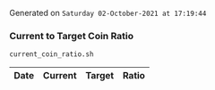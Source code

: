 Generated on `Saturday 02-October-2021 at 17:19:44`

### Current to Target Coin Ratio
`current_coin_ratio.sh`

Date|Current|Target|Ratio
---|---|---|---
